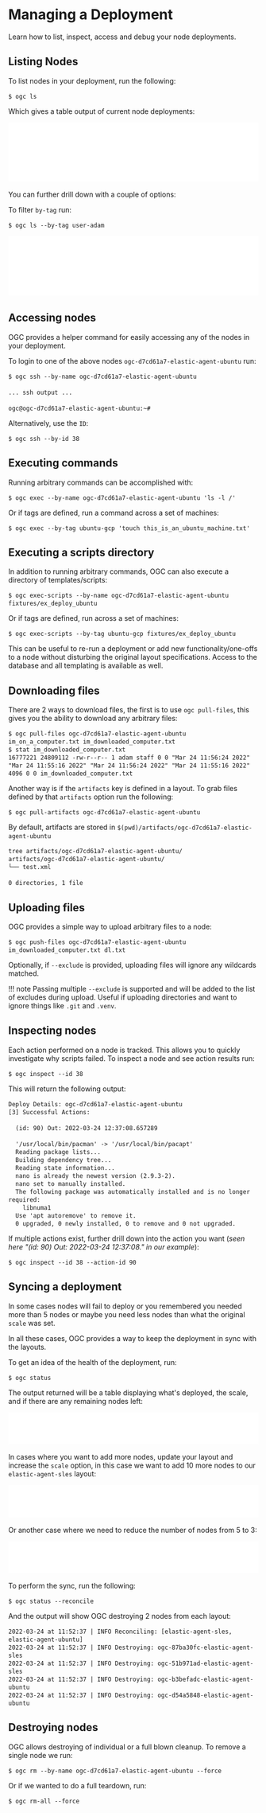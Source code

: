 # Managing a Deployment

Learn how to list, inspect, access and debug your node deployments.

## Listing Nodes

To list nodes in your deployment, run the following:

```
$ ogc ls
```

Which gives a table output of current node deployments:

![Listing Nodes](./assets/list_nodes.svg)


You can further drill down with a couple of options:

To filter `by-tag` run:



```shell
$ ogc ls --by-tag user-adam
```

![Listing Nodes by Tag](./assets/list_nodes_by_tag.svg)

## Accessing nodes

OGC provides a helper command for easily accessing any of the nodes in your deployment.

To login to one of the above nodes `ogc-d7cd61a7-elastic-agent-ubuntu` run:

```shell
$ ogc ssh --by-name ogc-d7cd61a7-elastic-agent-ubuntu

... ssh output ...

ogc@ogc-d7cd61a7-elastic-agent-ubuntu:~#
```

Alternatively, use the `ID`:

```
$ ogc ssh --by-id 38
```

## Executing commands

Running arbitrary commands can be accomplished with:

```
$ ogc exec --by-name ogc-d7cd61a7-elastic-agent-ubuntu 'ls -l /'
```

Or if tags are defined, run a command across a set of machines:

```
$ ogc exec --by-tag ubuntu-gcp 'touch this_is_an_ubuntu_machine.txt'
```

## Executing a scripts directory

In addition to running arbitrary commands, OGC can also execute a directory of templates/scripts:

```
$ ogc exec-scripts --by-name ogc-d7cd61a7-elastic-agent-ubuntu fixtures/ex_deploy_ubuntu
```

Or if tags are defined, run across a set of machines:

```
$ ogc exec-scripts --by-tag ubuntu-gcp fixtures/ex_deploy_ubuntu
```

This can be useful to re-run a deployment or add new functionality/one-offs to a node without disturbing the original layout specifications. Access to the database and all templating is available as well.

## Downloading files

There are 2 ways to download files, the first is to use `ogc pull-files`, this gives you the ability to download any arbitrary files:

```
$ ogc pull-files ogc-d7cd61a7-elastic-agent-ubuntu im_on_a_computer.txt im_downloaded_computer.txt
$ stat im_downloaded_computer.txt 
16777221 24809112 -rw-r--r-- 1 adam staff 0 0 "Mar 24 11:56:24 2022" "Mar 24 11:55:16 2022" "Mar 24 11:56:24 2022" "Mar 24 11:55:16 2022" 4096 0 0 im_downloaded_computer.txt
```

Another way is if the `artifacts` key is defined in a layout. To grab files defined by that `artifacts` option run the following:

```
$ ogc pull-artifacts ogc-d7cd61a7-elastic-agent-ubuntu
```

By default, artifacts are stored in `$(pwd)/artifacts/ogc-d7cd61a7-elastic-agent-ubuntu`

```
tree artifacts/ogc-d7cd61a7-elastic-agent-ubuntu/
artifacts/ogc-d7cd61a7-elastic-agent-ubuntu/
└── test.xml

0 directories, 1 file
```

## Uploading files

OGC provides a simple way to upload arbitrary files to a node:

```
$ ogc push-files ogc-d7cd61a7-elastic-agent-ubuntu im_downloaded_computer.txt dl.txt
```

Optionally, if `--exclude` is provided, uploading files will ignore any wildcards matched. 

!!! note
    Passing multiple `--exclude` is supported and will be added to the list of excludes during upload. Useful if uploading directories and want to ignore things like `.git` and `.venv`.

## Inspecting nodes

Each action performed on a node is tracked. This allows you to quickly investigate why scripts failed. To inspect a node and see action results run:

```
$ ogc inspect --id 38
```

This will return the following output:

```
Deploy Details: ogc-d7cd61a7-elastic-agent-ubuntu
[3] Successful Actions:
                                                                                                                                                                                                                                                                                           
  (id: 90) Out: 2022-03-24 12:37:08.657289                                                                                                                                                                                                                                                 
                                                                                                                                                                                                                                                                                           
  '/usr/local/bin/pacman' -> '/usr/local/bin/pacapt'                                                                                                                                                                                                                                       
  Reading package lists...                                                                                                                                                                                                                                                                 
  Building dependency tree...                                                                                                                                                                                                                                                              
  Reading state information...                                                                                                                                                                                                                                                             
  nano is already the newest version (2.9.3-2).                                                                                                                                                                                                                                            
  nano set to manually installed.                                                                                                                                                                                                                                                          
  The following package was automatically installed and is no longer required:                                                                                                                                                                                                             
    libnuma1                                                                                                                                                                                                                                                                               
  Use 'apt autoremove' to remove it.                                                                                                                                                                                                                                                       
  0 upgraded, 0 newly installed, 0 to remove and 0 not upgraded.
```

If multiple actions exist, further drill down into the action you want (*seen here "(id: 90) Out: 2022-03-24 12:37:08." in our example*):

```
$ ogc inspect --id 38 --action-id 90
```

## Syncing a deployment

In some cases nodes will fail to deploy or you remembered you needed more than 5 nodes or maybe you need less nodes than what the original `scale` was set. 

In all these cases, OGC provides a way to keep the deployment in sync with the layouts.

To get an idea of the health of the deployment, run:

```
$ ogc status
```

The output returned will be a table displaying what's deployed, the scale, and if there are any remaining nodes left:

![Node Status Health](./assets/healthy_status.svg)

In cases where you want to add more nodes, update your layout and increase the `scale` option, in this case we want to add 10 more nodes to our `elastic-agent-sles` layout:

![Node Status Degraded](./assets/degraded_status_scale_up.svg)

Or another case where we need to reduce the number of nodes from 5 to 3:

![Node Status Degraded](./assets/degraded_status_scale_down.svg)

To perform the sync, run the following:

```
$ ogc status --reconcile
```

And the output will show OGC destroying 2 nodes from each layout:

```
2022-03-24 at 11:52:37 | INFO Reconciling: [elastic-agent-sles, elastic-agent-ubuntu]
2022-03-24 at 11:52:37 | INFO Destroying: ogc-87ba30fc-elastic-agent-sles
2022-03-24 at 11:52:37 | INFO Destroying: ogc-51b971ad-elastic-agent-sles
2022-03-24 at 11:52:37 | INFO Destroying: ogc-b3befadc-elastic-agent-ubuntu
2022-03-24 at 11:52:37 | INFO Destroying: ogc-d54a5848-elastic-agent-ubuntu
```

## Destroying nodes

OGC allows destroying of individual or a full blown cleanup. To remove a single node we run:

```
$ ogc rm --by-name ogc-d7cd61a7-elastic-agent-ubuntu --force
```

Or if we wanted to do a full teardown, run:
```
$ ogc rm-all --force
```